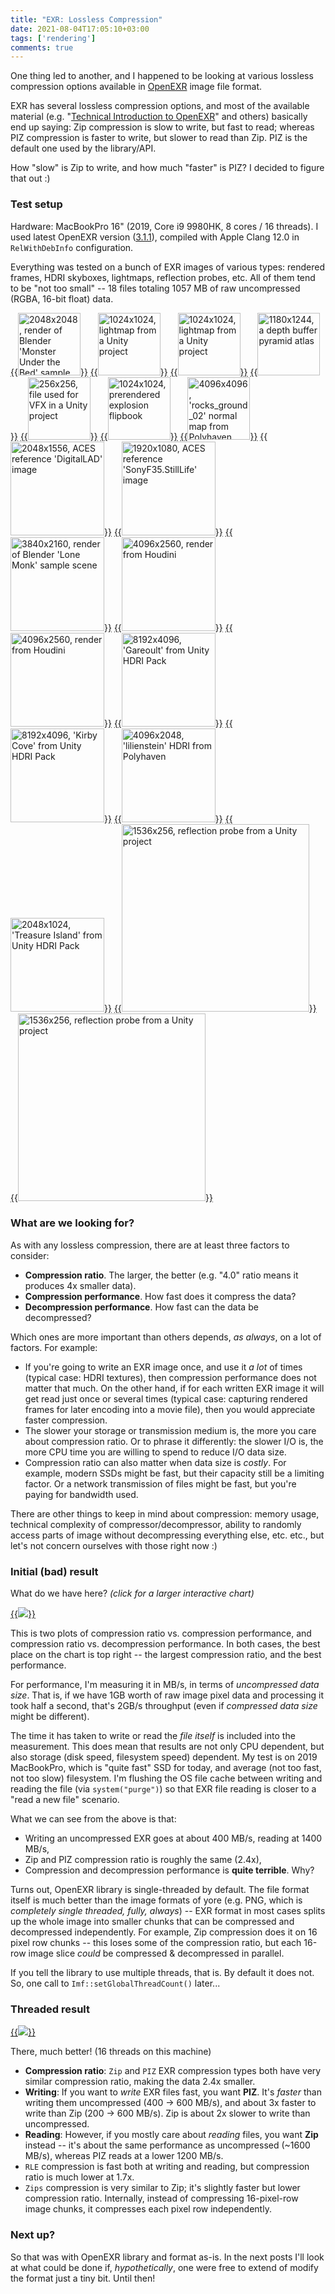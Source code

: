 ```yaml
---
title: "EXR: Lossless Compression"
date: 2021-08-04T17:05:10+03:00
tags: ['rendering']
comments: true
---
```


One thing led to another, and I happened to be looking at various lossless compression options available in
[OpenEXR](https://en.wikipedia.org/wiki/OpenEXR) image file format.

EXR has several lossless compression options, and most of the available material (e.g.
"[Technical Introduction to OpenEXR](https://www.openexr.com/documentation/TechnicalIntroduction.pdf)" and others)
basically end up saying: Zip compression is slow to write, but fast to read; whereas PIZ compression is faster to
write, but slower to read than Zip. PIZ is the default one used by the library/API.

How "slow" is Zip to write, and how much "faster" is PIZ? I decided to figure that out :)

### Test setup

Hardware: MacBookPro 16" (2019, Core i9 9980HK, 8 cores / 16 threads). I used latest OpenEXR version
([3.1.1](https://github.com/AcademySoftwareFoundation/openexr/releases/tag/v3.1.1)),
compiled with Apple Clang 12.0 in `RelWithDebInfo` configuration.

Everything was tested on a bunch of EXR images of various types: rendered frames, HDRI skyboxes, lightmaps,
reflection probes, etc. All of them tend to be "not too small" -- 18 files totaling 1057 MB of raw uncompressed
(RGBA, 16-bit float) data.

[{{<img src="/img/blog/2021/exr/tnRender2.png" width="100px" title="2048x2048, render of Blender 'Monster Under the Bed' sample scene">}}](/img/blog/2021/exr/tnRender2.png)
[{{<img src="/img/blog/2021/exr/tnLightmap1.png" width="100px" title="1024x1024, lightmap from a Unity project">}}](/img/blog/2021/exr/tnLightmap1.png)
[{{<img src="/img/blog/2021/exr/tnLightmap2.png" width="100px" title="1024x1024, lightmap from a Unity project">}}](/img/blog/2021/exr/tnLightmap2.png)
[{{<img src="/img/blog/2021/exr/tnFxDepth.png" width="100px" title="1180x1244, a depth buffer pyramid atlas">}}](/img/blog/2021/exr/tnFxDepth.png)
[{{<img src="/img/blog/2021/exr/tnFxDistort.png" width="100px" title="256x256, file used for VFX in a Unity project">}}](/img/blog/2021/exr/tnFxDistort.png)
[{{<img src="/img/blog/2021/exr/tnFxExplosion.png" width="100px" title="1024x1024, prerendered explosion flipbook">}}](/img/blog/2021/exr/tnFxExplosion.png)
[{{<img src="/img/blog/2021/exr/tnNormal.png" width="100px" title="4096x4096, 'rocks_ground_02' normal map from Polyhaven">}}](/img/blog/2021/exr/tnNormal.png)
[{{<img src="/img/blog/2021/exr/tnPhotoDLAD.png" width="150px" title="2048x1556, ACES reference 'DigitalLAD' image">}}](/img/blog/2021/exr/tnPhotoDLAD.png)
[{{<img src="/img/blog/2021/exr/tnPhotoStillLife.png" width="150px" title="1920x1080, ACES reference 'SonyF35.StillLife' image">}}](/img/blog/2021/exr/tnPhotoStillLife.png)
[{{<img src="/img/blog/2021/exr/tnRender1.png" width="150px" title="3840x2160, render of Blender 'Lone Monk' sample scene">}}](/img/blog/2021/exr/tnRender1.png)
[{{<img src="/img/blog/2021/exr/tnRender3.png" width="150px" title="4096x2560, render from Houdini">}}](/img/blog/2021/exr/tnRender3.png)
[{{<img src="/img/blog/2021/exr/tnRender4.png" width="150px" title="4096x2560, render from Houdini">}}](/img/blog/2021/exr/tnRender4.png)
[{{<img src="/img/blog/2021/exr/tnSky1.png" width="150px" title="8192x4096, 'Gareoult' from Unity HDRI Pack">}}](/img/blog/2021/exr/tnSky1.png)
[{{<img src="/img/blog/2021/exr/tnSky2.png" width="150px" title="8192x4096, 'Kirby Cove' from Unity HDRI Pack">}}](/img/blog/2021/exr/tnSky2.png)
[{{<img src="/img/blog/2021/exr/tnSky3.png" width="150px" title="4096x2048, 'lilienstein' HDRI from Polyhaven">}}](/img/blog/2021/exr/tnSky3.png)
[{{<img src="/img/blog/2021/exr/tnSky4.png" width="150px" title="2048x1024, 'Treasure Island' from Unity HDRI Pack">}}](/img/blog/2021/exr/tnSky4.png)
[{{<img src="/img/blog/2021/exr/tnRefl1.png" width="300px" title="1536x256, reflection probe from a Unity project">}}](/img/blog/2021/exr/tnRefl1.png)
[{{<img src="/img/blog/2021/exr/tnRefl2.png" width="300px" title="1536x256, reflection probe from a Unity project">}}](/img/blog/2021/exr/tnRefl2.png)


### What are we looking for?

As with any lossless compression, there are at least three factors to consider:

* **Compression ratio**. The larger, the better (e.g. "4.0" ratio means it produces 4x smaller data).
* **Compression performance**. How fast does it compress the data?
* **Decompression performance**. How fast can the data be decompressed?

Which ones are more important than others depends, *as always*, on a lot of factors. For example:

* If you're going to write an EXR image once, and use it *a lot* of times (typical case: HDRI textures), then compression
  performance does not matter that much. On the other hand, if for each written EXR image it will get read just
  once or several times (typical case: capturing rendered frames for later encoding into a movie file), then you
  would appreciate faster compression.
* The slower your storage or transmission medium is, the more you care about compression ratio. Or to phrase it differently:
  the slower I/O is, the more CPU time you are willing to spend to reduce I/O data size.
* Compression ratio can also matter when data size is *costly*. For example, modern SSDs might be fast, but their capacity
  still be a limiting factor. Or a network transmission of files might be fast, but you're paying for bandwidth used.

There are other things to keep in mind about compression: memory usage, technical complexity of compressor/decompressor,
ability to randomly access parts of image without decompressing everything else,
etc. etc., but let's not concern ourselves with those right now :)


### Initial (bad) result

What do we have here? *(click for a larger interactive chart)*

[{{<img src="/img/blog/2021/exr/exr01-initial.png">}}](/img/blog/2021/exr/exr01-initial.html)

This is two plots of compression ratio vs. compression performance, and compression ratio vs. decompression performance.
In both cases, the best place on the chart is top right -- the largest compression ratio, and the best performance.

For performance, I'm measuring it in MB/s, in terms of *uncompressed data size*. That is, if we have 1GB worth of raw image
pixel data and processing it took half a second, that's 2GB/s throughput (even if *compressed data size* might be different).

The time it has taken to write or read the *file itself* is included into the measurement. This does mean that
results are not only CPU dependent, but also storage (disk speed, filesystem speed) dependent. My test is on 2019
MacBookPro, which is "quite fast" SSD for today, and average (not too fast, not too slow) filesystem. I'm flushing the
OS file cache between writing and reading the file (via `system("purge")`) so that EXR file reading is closer to a
"read a new file" scenario.

What we can see from the above is that:

* Writing an uncompressed EXR goes at about 400 MB/s, reading at 1400 MB/s,
* Zip and PIZ compression ratio is roughly the same (2.4x),
* Compression and decompression performance is **quite terrible**. Why?

Turns out, OpenEXR library is single-threaded by default. The file format itself is much better than the image formats of yore
(e.g. PNG, which is *completely single threaded, fully, always*) -- EXR format in most cases splits up the whole image into smaller
chunks that can be compressed and decompressed independently. For example, Zip compression does it on 16 pixel row chunks --
this loses some of the compression ratio, but each 16-row image slice *could* be compressed & decompressed in parallel.

If you tell the library to use multiple threads, that is. By default it does not. So, one call to
`Imf::setGlobalThreadCount()` later...


### Threaded result

[{{<img src="/img/blog/2021/exr/exr02-threaded.png">}}](/img/blog/2021/exr/exr02-threaded.html)

There, much better! (16 threads on this machine)

* **Compression ratio**: `Zip` and `PIZ` EXR compression types both have very similar compression ratio, making the data 2.4x smaller.
* **Writing**: If you want to *write* EXR files fast, you want **PIZ**. It's *faster* than writing them uncompressed (400 -> 600 MB/s),
  and about 3x faster to write than Zip (200 -> 600 MB/s). Zip is about 2x slower to write than uncompressed.
* **Reading**: However, if you mostly care about *reading* files, you want **Zip** instead --
  it's about the same performance as uncompressed (~1600 MB/s), whereas PIZ reads at a lower 1200 MB/s.
* `RLE` compression is fast both at writing and reading, but compression ratio is much lower at 1.7x.
* `Zips` compression is very similar to Zip; it's slightly faster but lower compression ratio. Internally, instead of compressing
16-pixel-row image chunks, it compresses each pixel row independently.


### Next up?

So that was with OpenEXR library and format as-is. In the next posts I'll look at what could be done if, *hypothetically*, one
were free to extend of modify the format just a tiny bit. Until then!

